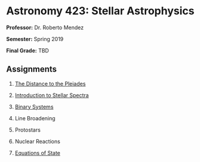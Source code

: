 Astronomy 423: Stellar Astrophysics
=======

**Professor:** Dr. Roberto Mendez

**Semester:** Spring 2019

**Final Grade:** TBD

## Assignments

1. [The Distance to the Pleiades](https://github.com/jbredall/ASTR423/blob/master/HW1/ASTR%20423%20Homework%201.ipynb)

2. [Introduction to Stellar Spectra](https://github.com/jbredall/ASTR423/blob/master/HW2/ASTR%20423%20Homework%202.ipynb)

3. [Binary Systems](https://github.com/jbredall/ASTR423/blob/master/HW3/ASTR%20423%20Homework%203.ipynb)

4. Line Broadening

5. Protostars

6. Nuclear Reactions

7. [Equations of State](https://github.com/jbredall/ASTR423/blob/master/HW7/ASTR%20423%20Homework%207.ipynb)
